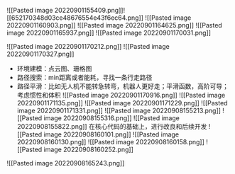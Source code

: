 ![[Pasted image 20220901155409.png]]![[652170348d03ce48676554e43f6ec64.png]]
![[Pasted image 20220901160903.png]]
![[Pasted image 20220901164625.png]]
![[Pasted image 20220901165937.png]]
![[Pasted image 20220901170031.png]]

![[Pasted image 20220901170212.png]]
![[Pasted image 20220901170327.png]]
- 环境建模：点云图、珊格图
- 路径搜索：min距离或者能耗，寻找一条行走路径
- 路径平滑：比如无人机不能转急转弯，机器人更好走；平滑函数，高阶可导；考虑惯性和体积
![[Pasted image 20220901170916.png]]
![[Pasted image 20220901171135.png]]
![[Pasted image 20220901171229.png]]
![[Pasted image 20220901171331.png]]
![[Pasted image 20220908155213.png]]
![[Pasted image 20220908155316.png]]
![[Pasted image 20220908155822.png]]
		在核心代码的基础上，进行改良和后续开发
![[Pasted image 20220908160101.png]]
![[Pasted image 20220908160130.png]]
![[Pasted image 20220908160158.png]]
![[Pasted image 20220908160252.png]]

![[Pasted image 20220908165243.png]]

